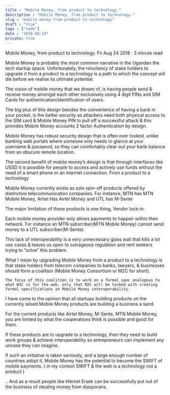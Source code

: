 ```yaml
---
title : "Mobile Money, from product to technology."
description : "Mobile Money, from product to technology."
slug : "mobile-money-from-product-to-technology"
draft : "true"
tags : ["code"]
date : "2018-08-24"
private: true
--- 
```

 
Mobile Money, from product to technology.
Fri Aug 24 2018 · 3 minute read

Mobile Money is probably the most common narrative in the Ugandan the tech startup space. Unfortunately, the reluctancy of stake holders to upgrade it from a product to a technology is a path to which the concept will die before we realise its ultimate potential.

The vision of mobile money that we dream of, is having people send & receive money amongst each other exclusively using 4 digit PINs and SIM Cards for authentication/identification of users.

The big plus of this design besides the convenience of having a bank in your pocket, is the better security as attackers need both physical access to the SIM card & Mobile Money PIN to pull off a successful attack & this provides Mobile Money accounts 2 factor Authentication by design.

Mobile Money has robust security design that is often over looked, unlike banking web portals where someone only needs to glance at your username & password, so they can comfortably clear out your bank balance from an obscure remote location.

The second benefit of mobile money’s design is that through interfaces like USSD it is possible for people to access and actively use funds without the need of a smart phone or an internet connection.
From a product to a technology

Mobile Money currently exists as solo spin-off products offered by distinctive telecommunication companies. For instance, MTN has MTN Mobile Money, Airtel Has Airtel Money and UTL has M-Sente

The major limitation of these products is one thing, Vendor lock-in.

Each mobile money provider only allows payments to happen within their network. For instance an MTN subscriber(MTN Mobile Money) cannot send money to a UTL subscriber(M-Sente).

This lack of interoperability is a very unnecessary glass wall that kills a lot use cases & leaves us open to outrageous regulation and rent seekers trying to “solve” this problem.

What I mean by upgrading Mobile Money from a product to a technology is that stake holders from telecom companies to banks, lawyers, & businesses should form a coalition (Mobile Money Consortium or M2C for short).

    The focus of this coalition is to work on a formal spec analogous to what W3C is for the web, only that M2C will be tasked with creating formal specifications on Mobile Money interoperability.

I have come to the opinion that all startups building products on the currently siloed Mobile Money products are building a business a sand.

For the current products like Airtel Money, M-Sente, MTN Mobile Money, you are limited by what the cooperations think is possible and good for them.

If these products are to upgrade to a technology, then they need to build work groups & achieve interoperability so entrepreneurs can implement any uncase they can imagine.

If such an initiative is taken seriously, and a large enough number of countries adopt it, Mobile Money has the potential to become the SWIFT of mobile payments. ( in my context SWIFT & the web is a technology not a product )

.. And as a result people like Hikmet Ersek can be successfully put out of the business of stealing money from diasporans.